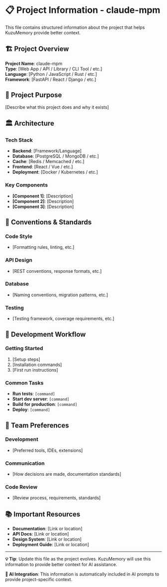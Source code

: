 # 📋 Project Information - claude-mpm

This file contains structured information about the project that helps KuzuMemory provide better context.

## 🏗️ Project Overview

**Project Name**: claude-mpm  
**Type**: [Web App / API / Library / CLI Tool / etc.]  
**Language**: [Python / JavaScript / Rust / etc.]  
**Framework**: [FastAPI / React / Django / etc.]  

## 🎯 Project Purpose

[Describe what this project does and why it exists]

## 🏛️ Architecture

### Tech Stack
- **Backend**: [Framework/Language]
- **Database**: [PostgreSQL / MongoDB / etc.]
- **Cache**: [Redis / Memcached / etc.]
- **Frontend**: [React / Vue / etc.]
- **Deployment**: [Docker / Kubernetes / etc.]

### Key Components
- **[Component 1]**: [Description]
- **[Component 2]**: [Description]
- **[Component 3]**: [Description]

## 📏 Conventions & Standards

### Code Style
- [Formatting rules, linting, etc.]

### API Design
- [REST conventions, response formats, etc.]

### Database
- [Naming conventions, migration patterns, etc.]

### Testing
- [Testing framework, coverage requirements, etc.]

## 🚀 Development Workflow

### Getting Started
1. [Setup steps]
2. [Installation commands]
3. [First run instructions]

### Common Tasks
- **Run tests**: `[command]`
- **Start dev server**: `[command]`
- **Build for production**: `[command]`
- **Deploy**: `[command]`

## 🤝 Team Preferences

### Development
- [Preferred tools, IDEs, extensions]

### Communication
- [How decisions are made, documentation standards]

### Code Review
- [Review process, requirements, standards]

## 📚 Important Resources

- **Documentation**: [Link or location]
- **API Docs**: [Link or location]
- **Design System**: [Link or location]
- **Deployment Guide**: [Link or location]

---

**💡 Tip**: Update this file as the project evolves. KuzuMemory will use this information to provide better context for AI assistance.

**🤖 AI Integration**: This information is automatically included in AI prompts to provide project-specific context.
